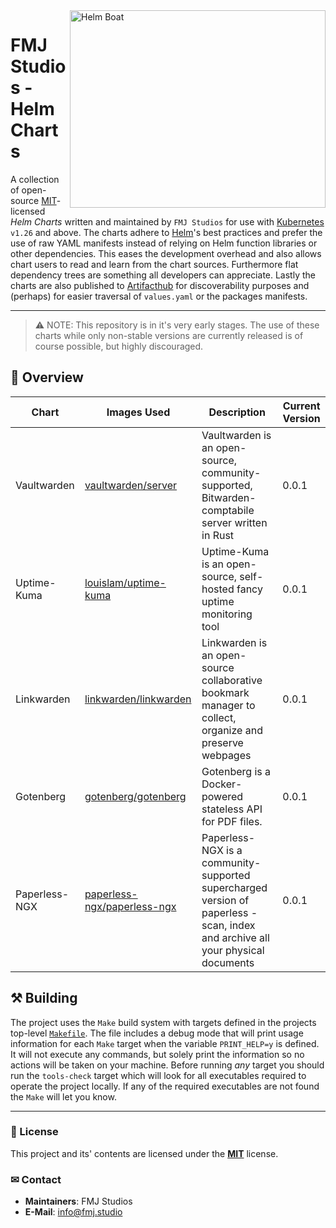 <img src="https://helm.sh/img/boat.svg" alt="Helm Boat" align="right" height="316" width="409"/>

# FMJ Studios - Helm Charts

A collection of open-source [MIT][license]-licensed _Helm Charts_ written and maintained by `FMJ Studios` for use with [Kubernetes][kubernetes] `v1.26` and above. The charts adhere to [Helm][helm]'s best practices and prefer the use of raw YAML manifests instead of relying on Helm function libraries or other dependencies. This eases the development overhead and also allows chart users to read and learn from the chart sources. Furthermore flat dependency trees are something all developers can appreciate. Lastly the charts are also published to [Artifacthub][artifacthub] for discoverability purposes and (perhaps) for easier traversal of `values.yaml` or the packages manifests.

---

> ⚠️ NOTE: This repository is in it's very early stages. The use of these charts while only non-stable versions are currently released is of course possible, but highly discouraged.

## 📖 Overview

| Chart         | Images Used                                         | Description                                                                                                                    | Current Version |
|---------------|-----------------------------------------------------|--------------------------------------------------------------------------------------------------------------------------------|-----------------|
| Vaultwarden   | [vaultwarden/server][vaultwarden_images]            | Vaultwarden is an open-source, community-supported, Bitwarden-comptabile server written in Rust                                | 0.0.1           |
| Uptime-Kuma   | [louislam/uptime-kuma][uptime_kuma_images]          | Uptime-Kuma is an open-source, self-hosted fancy uptime monitoring tool                                                        | 0.0.1           |
| Linkwarden    | [linkwarden/linkwarden][linkwarden_images]          | Linkwarden is an open-source collaborative bookmark manager to collect, organize and preserve webpages                         | 0.0.1           |
| Gotenberg     | [gotenberg/gotenberg][gotenberg_images]             | Gotenberg is a Docker-powered stateless API for PDF files.                                                                     | 0.0.1           |
| Paperless-NGX | [paperless-ngx/paperless-ngx][paperless_ngx_images] | Paperless-NGX is a community-supported supercharged version of paperless - scan, index and archive all your physical documents | 0.0.1           |

## ⚒️ Building

The project uses the `Make` build system with targets defined in the projects top-level [`Makefile`][makefile]. The file includes a debug mode that will print usage information for each `Make` target when the variable `PRINT_HELP=y`  is defined. It will not execute any commands, but solely print the information so no actions will be taken on your machine. Before running _any_ target you should run the `tools-check` target which will look for all executables required to operate the project locally. If any of the required executables are not found the `Make` will let you know.

---

### 📜 License

This project and its' contents are licensed under the **[MIT][license]** license.

### ✉ Contact

- **Maintainers**: FMJ Studios
- **E-Mail**: [info@fmj.studio](mailto:info@fmj.studio)

<!-- INTERNAL REFERENCES -->

<!-- File references -->
[license]: ./LICENSE
[makefile]: ./Makefile

<!-- General links -->
[kubernetes]: https://kubernetes.io
[helm]: https://helm.sh
[artifacthub]: https://artifacthub.io/

<!-- Overview links -->
[vaultwarden_images]: https://hub.docker.com/r/vaultwarden/server
[uptime_kuma_images]: https://hub.docker.com/r/louislam/uptime-kuma
[linkwarden_images]: https://github.com/linkwarden/linkwarden/pkgs/container/linkwarden
[gotenberg_images]: https://hub.docker.com/r/gotenberg/gotenberg
[paperless_ngx_images]: https://github.com/paperless-ngx/paperless-ngx/pkgs/container/paperless-ngx
